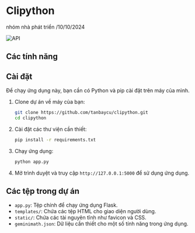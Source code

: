 # Clipython
nhóm nhà phát triển /10/10/2024

![API](https://postimg.cc/R3ShpVL6) 

## Các tính năng

## Cài đặt

Để chạy ứng dụng này, bạn cần có Python và pip cài đặt trên máy của mình.

1. Clone dự án về máy của bạn:
    ```bash
    git clone https://github.com/tanbaycu/clipython.git
    cd clipython
    ```

2. Cài đặt các thư viện cần thiết:
    ```bash
    pip install -r requirements.txt
    ```

3. Chạy ứng dụng:
    ```bash
    python app.py
    ```

4. Mở trình duyệt và truy cập `http://127.0.0.1:5000` để sử dụng ứng dụng.

## Các tệp trong dự án

- `app.py`: Tệp chính để chạy ứng dụng Flask.
- `templates/`: Chứa các tệp HTML cho giao diện người dùng.
- `static/`: Chứa các tài nguyên tĩnh như favicon và CSS.
- `geminimath.json`: Dữ liệu cần thiết cho một số tính năng trong ứng dụng.
